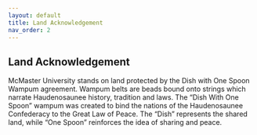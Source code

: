 ```yaml
---
layout: default
title: Land Acknowledgement
nav_order: 2
---
```


## Land Acknowledgement

McMaster University stands on land protected by the Dish with One Spoon Wampum agreement. Wampum belts are beads bound onto strings which narrate Haudenosaunee history, tradition and laws. The “Dish With One Spoon” wampum was created to bind the nations of the Haudenosaunee Confederacy to the Great Law of Peace. The “Dish” represents the shared land, while “One Spoon” reinforces the idea of sharing and peace.  